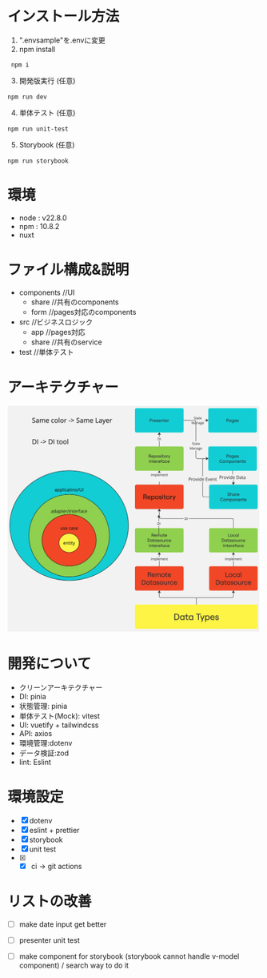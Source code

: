 
# インストール方法

1. ".envsample"を.envに変更
2. npm install
```
 npm i
```
3. 開発版実行 (任意)
```
npm run dev
```
4. 単体テスト (任意)
```
npm run unit-test
```
5. Storybook	(任意)
```
npm run storybook
```

# 環境

 - node : v22.8.0
 - npm : 10.8.2
 - nuxt

# ファイル構成&説明

 - components //UI
	- share //共有のcomponents
	- form //pages対応のcomponents
- src //ビジネスロジック
	- app //pages対応
	- share //共有のservice
- test //単体テスト

# アーキテクチャー
![vue arch](./docs/vueflow.jpg)

# 開発について

 - クリーンアーキテクチャー
 - DI: pinia
 - 状態管理: pinia
 - 単体テスト(Mock): vitest
 - UI: vuetify + tailwindcss
 - API: axios
 - 環境管理:dotenv
 - データ検証:zod
 - lint: Eslint

# 環境設定
- [x] dotenv
- [x] eslint + prettier
- [x] storybook
- [x] unit test
- [x] - [x] ci -> git actions
# リストの改善
- [ ] make date input get better

- [ ] presenter unit test

- [ ] make component for storybook (storybook cannot handle v-model component) / search way to do it